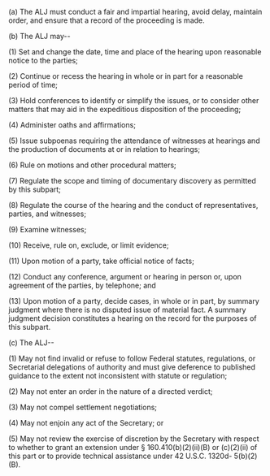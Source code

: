 (a) The ALJ must conduct a fair and impartial hearing, avoid delay, maintain order, and ensure that a record of the proceeding is made.

(b) The ALJ may--

(1) Set and change the date, time and place of the hearing upon reasonable notice to the parties;

(2) Continue or recess the hearing in whole or in part for a reasonable period of time;

(3) Hold conferences to identify or simplify the issues, or to consider other matters that may aid in the expeditious disposition of the proceeding;

(4) Administer oaths and affirmations;
 
(5) Issue subpoenas requiring the attendance of witnesses at hearings and the production of documents at or in relation to hearings;

(6) Rule on motions and other procedural matters;

(7) Regulate the scope and timing of documentary discovery as permitted by this subpart;

(8) Regulate the course of the hearing and the conduct of representatives, parties, and witnesses;

(9) Examine witnesses;

(10) Receive, rule on, exclude, or limit evidence;

(11) Upon motion of a party, take official notice of facts;

(12) Conduct any conference, argument or hearing in person or, upon agreement of the parties, by telephone; and

(13) Upon motion of a party, decide cases, in whole or in part, by summary judgment where there is no disputed issue of material fact. A summary judgment decision constitutes a hearing on the record for the purposes of this subpart.

&#40;c) The ALJ--

(1) May not find invalid or refuse to follow Federal statutes, regulations, or Secretarial delegations of authority and must give deference to published guidance to the extent not inconsistent with statute or regulation;
 
(2) May not enter an order in the nature of a directed verdict;

(3) May not compel settlement negotiations;

(4) May not enjoin any act of the Secretary; or

(5) May not review the exercise of discretion by the Secretary with respect to whether to grant an extension under § 160.410(b)(2)(ii)(B) or &#40;c)(2)(ii) of this part or to provide technical assistance under 42 U.S.C. 1320d- 5(b)(2)(B).
